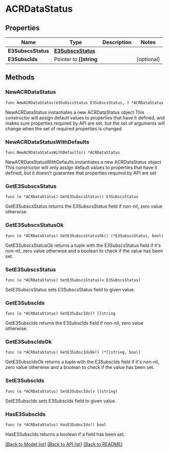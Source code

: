 # ACRDataStatus

## Properties

Name | Type | Description | Notes
------------ | ------------- | ------------- | -------------
**E3SubscsStatus** | [**E3SubscsStatus**](E3SubscsStatus.md) |  | 
**E3SubscIds** | Pointer to **[]string** |  | [optional] 

## Methods

### NewACRDataStatus

`func NewACRDataStatus(e3SubscsStatus E3SubscsStatus, ) *ACRDataStatus`

NewACRDataStatus instantiates a new ACRDataStatus object
This constructor will assign default values to properties that have it defined,
and makes sure properties required by API are set, but the set of arguments
will change when the set of required properties is changed

### NewACRDataStatusWithDefaults

`func NewACRDataStatusWithDefaults() *ACRDataStatus`

NewACRDataStatusWithDefaults instantiates a new ACRDataStatus object
This constructor will only assign default values to properties that have it defined,
but it doesn't guarantee that properties required by API are set

### GetE3SubscsStatus

`func (o *ACRDataStatus) GetE3SubscsStatus() E3SubscsStatus`

GetE3SubscsStatus returns the E3SubscsStatus field if non-nil, zero value otherwise.

### GetE3SubscsStatusOk

`func (o *ACRDataStatus) GetE3SubscsStatusOk() (*E3SubscsStatus, bool)`

GetE3SubscsStatusOk returns a tuple with the E3SubscsStatus field if it's non-nil, zero value otherwise
and a boolean to check if the value has been set.

### SetE3SubscsStatus

`func (o *ACRDataStatus) SetE3SubscsStatus(v E3SubscsStatus)`

SetE3SubscsStatus sets E3SubscsStatus field to given value.


### GetE3SubscIds

`func (o *ACRDataStatus) GetE3SubscIds() []string`

GetE3SubscIds returns the E3SubscIds field if non-nil, zero value otherwise.

### GetE3SubscIdsOk

`func (o *ACRDataStatus) GetE3SubscIdsOk() (*[]string, bool)`

GetE3SubscIdsOk returns a tuple with the E3SubscIds field if it's non-nil, zero value otherwise
and a boolean to check if the value has been set.

### SetE3SubscIds

`func (o *ACRDataStatus) SetE3SubscIds(v []string)`

SetE3SubscIds sets E3SubscIds field to given value.

### HasE3SubscIds

`func (o *ACRDataStatus) HasE3SubscIds() bool`

HasE3SubscIds returns a boolean if a field has been set.


[[Back to Model list]](../README.md#documentation-for-models) [[Back to API list]](../README.md#documentation-for-api-endpoints) [[Back to README]](../README.md)


